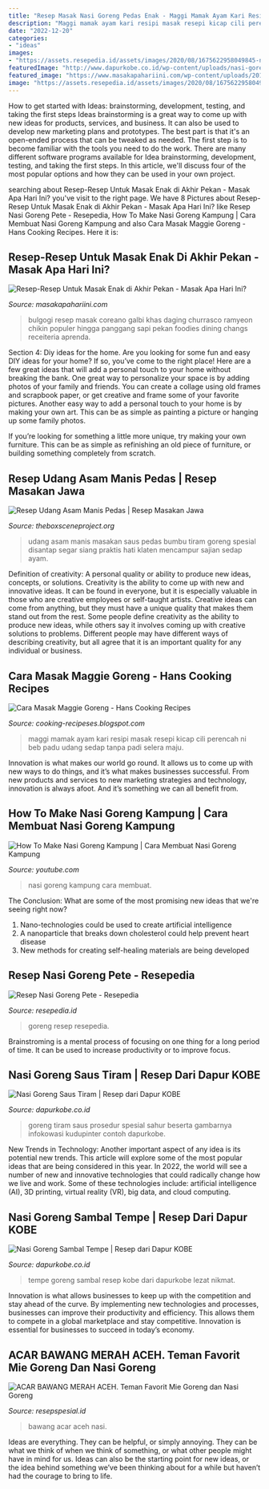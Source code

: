```yaml
---
title: "Resep Masak Nasi Goreng Pedas Enak - Maggi Mamak Ayam Kari Resipi Masak Resepi Kicap Cili Perencah Ni Beb Padu Udang Sedap Tanpa Padi Selera Maju"
description: "Maggi mamak ayam kari resipi masak resepi kicap cili perencah ni beb padu udang sedap tanpa padi selera maju"
date: "2022-12-20"
categories:
- "ideas"
images:
- "https://assets.resepedia.id/assets/images/2020/08/1675622958049845-nasi-goreng-pete.jpg"
featuredImage: "http://www.dapurkobe.co.id/wp-content/uploads/nasi-goreng-sambal-tempe.jpg"
featured_image: "https://www.masakapahariini.com/wp-content/uploads/2018/11/masak-enak-MAHI.jpg"
image: "https://assets.resepedia.id/assets/images/2020/08/1675622958049845-nasi-goreng-pete.jpg"
---
```



How to get started with Ideas: brainstorming, development, testing, and taking the first steps
Ideas brainstorming is a great way to come up with new ideas for products, services, and business. It can also be used to develop new marketing plans and prototypes. The best part is that it's an open-ended process that can be tweaked as needed. The first step is to become familiar with the tools you need to do the work. There are many different software programs available for Idea brainstorming, development, testing, and taking the first steps. In this article, we'll discuss four of the most popular options and how they can be used in your own project.

	

		
searching about Resep-Resep Untuk Masak Enak di Akhir Pekan - Masak Apa Hari Ini? you've visit to the right page. We have 8 Pictures about Resep-Resep Untuk Masak Enak di Akhir Pekan - Masak Apa Hari Ini? like Resep Nasi Goreng Pete - Resepedia, How To Make Nasi Goreng Kampung | Cara Membuat Nasi Goreng Kampung and also Cara Masak Maggie Goreng - Hans Cooking Recipes. Here it is:
		
    
## Resep-Resep Untuk Masak Enak Di Akhir Pekan - Masak Apa Hari Ini?

<img loading=lazy src="https://www.masakapahariini.com/wp-content/uploads/2018/11/masak-enak-MAHI.jpg" onerror="this.onerror=null;this.src='https://tse2.mm.bing.net/th?id=OIP.ey0SKVGlORHBD-3IjA_2vwHaE7&amp;pid=15.1';" alt="Resep-Resep Untuk Masak Enak di Akhir Pekan - Masak Apa Hari Ini?">

_Source: masakapahariini.com_

>bulgogi resep masak coreano galbi khas daging churrasco ramyeon chikin populer hingga panggang sapi pekan foodies dining changs receiteria aprenda. 

	

Section 4: Diy ideas for the home.
Are you looking for some fun and easy DIY ideas for your home? If so, you’ve come to the right place! Here are a few great ideas that will add a personal touch to your home without breaking the bank.
One great way to personalize your space is by adding photos of your family and friends. You can create a collage using old frames and scrapbook paper, or get creative and frame some of your favorite pictures. Another easy way to add a personal touch to your home is by making your own art. This can be as simple as painting a picture or hanging up some family photos.

If you’re looking for something a little more unique, try making your own furniture. This can be as simple as refinishing an old piece of furniture, or building something completely from scratch.

    
## Resep Udang Asam Manis Pedas | Resep Masakan Jawa

<img loading=lazy src="http://www.theboxsceneproject.org/wp-content/uploads/2017/10/udang-asam-manis-hd-resep-udang-asam-manis-spesial-sekadau.png" onerror="this.onerror=null;this.src='https://tse1.mm.bing.net/th?id=OIP.hoZEWoliI0v-xhx8EukyXgHaFG&amp;pid=15.1';" alt="Resep Udang Asam Manis Pedas | Resep Masakan Jawa">

_Source: theboxsceneproject.org_

>udang asam manis masakan saus pedas bumbu tiram goreng spesial disantap segar siang praktis hati klaten mencampur sajian sedap ayam. 

	

Definition of creativity: A personal quality or ability to produce new ideas, concepts, or solutions.
Creativity is the ability to come up with new and innovative ideas. It can be found in everyone, but it is especially valuable in those who are creative employees or self-taught artists. Creative ideas can come from anything, but they must have a unique quality that makes them stand out from the rest. Some people define creativity as the ability to produce new ideas, while others say it involves coming up with creative solutions to problems. Different people may have different ways of describing creativity, but all agree that it is an important quality for any individual or business.

    
## Cara Masak Maggie Goreng - Hans Cooking Recipes

<img loading=lazy src="https://i.pinimg.com/originals/b7/b0/2f/b7b02f19a3aecd9e6d130c79560505f4.jpg" onerror="this.onerror=null;this.src='https://tse4.mm.bing.net/th?id=OIP.eA9dCAUMSzF5APZdbbVE7gHaJ4&amp;pid=15.1';" alt="Cara Masak Maggie Goreng - Hans Cooking Recipes">

_Source: cooking-recipeses.blogspot.com_

>maggi mamak ayam kari resipi masak resepi kicap cili perencah ni beb padu udang sedap tanpa padi selera maju. 

	

Innovation is what makes our world go round. It allows us to come up with new ways to do things, and it’s what makes businesses successful. From new products and services to new marketing strategies and technology, innovation is always afoot. And it’s something we can all benefit from.

    
## How To Make Nasi Goreng Kampung | Cara Membuat Nasi Goreng Kampung

<img loading=lazy src="https://i.ytimg.com/vi/UJUvr9XHHu8/maxresdefault.jpg" onerror="this.onerror=null;this.src='https://tse1.mm.bing.net/th?id=OIP.vME_omtQlLwHSDChXVib9wHaEK&amp;pid=15.1';" alt="How To Make Nasi Goreng Kampung | Cara Membuat Nasi Goreng Kampung">

_Source: youtube.com_

>nasi goreng kampung cara membuat. 

	

The Conclusion: What are some of the most promising new ideas that we're seeing right now?
1. Nano-technologies could be used to create artificial intelligence
2. A nanoparticle that breaks down cholesterol could help prevent heart disease
3. New methods for creating self-healing materials are being developed

    
## Resep Nasi Goreng Pete - Resepedia

<img loading=lazy src="https://assets.resepedia.id/assets/images/2020/08/1675622958049845-nasi-goreng-pete.jpg" onerror="this.onerror=null;this.src='https://tse2.mm.bing.net/th?id=OIP.G4rQRdIbMewcH3BEOkF9ygHaFv&amp;pid=15.1';" alt="Resep Nasi Goreng Pete - Resepedia">

_Source: resepedia.id_

>goreng resep resepedia. 

	

Brainstroming is a mental process of focusing on one thing for a long period of time. It can be used to increase productivity or to improve focus.

    
## Nasi Goreng Saus Tiram | Resep Dari Dapur KOBE

<img loading=lazy src="https://www.dapurkobe.co.id/wp-content/uploads/nasi-goreng-saus-tiram.jpg" onerror="this.onerror=null;this.src='https://tse3.mm.bing.net/th?id=OIP.Rc3n9_Q8BCd2wAG_Y76rwAHaE7&amp;pid=15.1';" alt="Nasi Goreng Saus Tiram | Resep dari Dapur KOBE">

_Source: dapurkobe.co.id_

>goreng tiram saus prosedur spesial sahur beserta gambarnya infokowasi kudupinter contoh dapurkobe. 

	

New Trends in Technology: Another important aspect of any idea is its potential new trends. This article will explore some of the most popular ideas that are being considered in this year.
In 2022, the world will see a number of new and innovative technologies that could radically change how we live and work. Some of these technologies include: artificial intelligence (AI), 3D printing, virtual reality (VR), big data, and cloud computing.

    
## Nasi Goreng Sambal Tempe | Resep Dari Dapur KOBE

<img loading=lazy src="http://www.dapurkobe.co.id/wp-content/uploads/nasi-goreng-sambal-tempe.jpg" onerror="this.onerror=null;this.src='https://tse1.mm.bing.net/th?id=OIP.zS0DlqjzefvpuTJZlpM1CwHaE7&amp;pid=15.1';" alt="Nasi Goreng Sambal Tempe | Resep dari Dapur KOBE">

_Source: dapurkobe.co.id_

>tempe goreng sambal resep kobe dari dapurkobe lezat nikmat. 

	

Innovation is what allows businesses to keep up with the competition and stay ahead of the curve. By implementing new technologies and processes, businesses can improve their productivity and efficiency. This allows them to compete in a global marketplace and stay competitive. Innovation is essential for businesses to succeed in today’s economy.

    
## ACAR BAWANG MERAH ACEH. Teman Favorit Mie Goreng Dan Nasi Goreng

<img loading=lazy src="https://3.bp.blogspot.com/-wEBVxkMfVg4/XqpmNVQTzcI/AAAAAAAAJ3E/dUUFY2PBHiQWr44PCTV7IWR5CACee8iTACLcBGAsYHQ/s1600/94688613_234783771092284_3910923316746042570_n.jpg" onerror="this.onerror=null;this.src='https://tse3.mm.bing.net/th?id=OIP.1JWBgQcrjsRfj3dj0ZM1RAHaHs&amp;pid=15.1';" alt="ACAR BAWANG MERAH ACEH. Teman Favorit Mie Goreng dan Nasi Goreng">

_Source: resepspesial.id_

>bawang acar aceh nasi. 

	

Ideas are everything. They can be helpful, or simply annoying. They can be what we think of when we think of something, or what other people might have in mind for us. Ideas can also be the starting point for new ideas, or the idea behind something we’ve been thinking about for a while but haven’t had the courage to bring to life.

